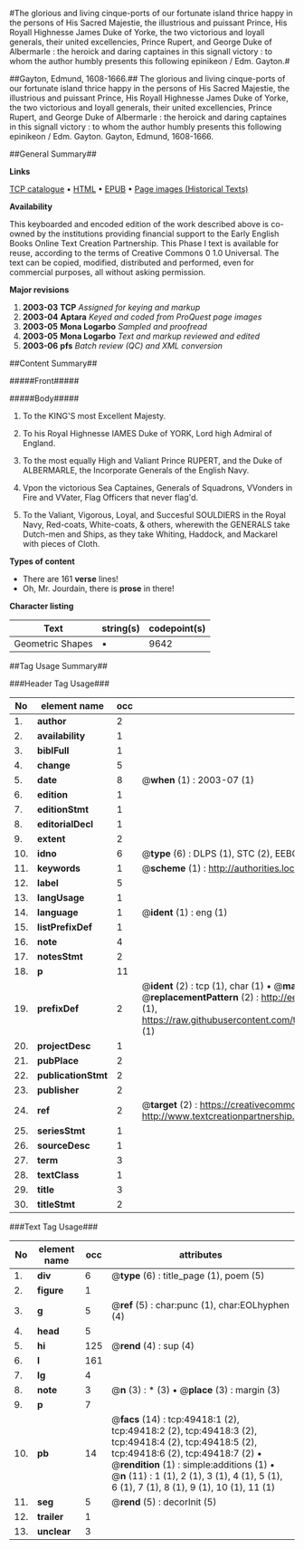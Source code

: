 #The glorious and living cinque-ports of our fortunate island thrice happy in the persons of His Sacred Majestie, the illustrious and puissant Prince, His Royall Highnesse James Duke of Yorke, the two victorious and loyall generals, their united excellencies, Prince Rupert, and George Duke of Albermarle : the heroick and daring captaines in this signall victory : to whom the author humbly presents this following epinikeon / Edm. Gayton.#

##Gayton, Edmund, 1608-1666.##
The glorious and living cinque-ports of our fortunate island thrice happy in the persons of His Sacred Majestie, the illustrious and puissant Prince, His Royall Highnesse James Duke of Yorke, the two victorious and loyall generals, their united excellencies, Prince Rupert, and George Duke of Albermarle : the heroick and daring captaines in this signall victory : to whom the author humbly presents this following epinikeon / Edm. Gayton.
Gayton, Edmund, 1608-1666.

##General Summary##

**Links**

[TCP catalogue](http://www.ota.ox.ac.uk/tcp/)  • 
[HTML](http://tei.it.ox.ac.uk/tcp/Texts-HTML/free/A42/A42533.html)  • 
[EPUB](http://tei.it.ox.ac.uk/tcp/Texts-EPUB/free/A42/A42533.epub) • 
[Page images (Historical Texts)](https://data.historicaltexts.jisc.ac.uk/view?pubId=eebo-11805256e&pageId=eebo-11805256e-49418-1)

**Availability**

This keyboarded and encoded edition of the
	       work described above is co-owned by the institutions
	       providing financial support to the Early English Books
	       Online Text Creation Partnership. This Phase I text is
	       available for reuse, according to the terms of Creative
	       Commons 0 1.0 Universal. The text can be copied,
	       modified, distributed and performed, even for
	       commercial purposes, all without asking permission.

**Major revisions**

1. __2003-03__ __TCP__ *Assigned for keying and markup*
1. __2003-04__ __Aptara__ *Keyed and coded from ProQuest page images*
1. __2003-05__ __Mona Logarbo__ *Sampled and proofread*
1. __2003-05__ __Mona Logarbo__ *Text and markup reviewed and edited*
1. __2003-06__ __pfs__ *Batch review (QC) and XML conversion*

##Content Summary##

#####Front#####

#####Body#####

1. To the KING'S most Excellent Majesty.

1. To his Royal Highnesse IAMES Duke of
YORK, Lord high Admiral of England.

1. To the most equally High and Valiant Prince
RUPERT, and the Duke of ALBERMARLE,
the Incorporate Generals of the English Navy.

1. Vpon the victorious Sea Captaines, Generals
of Squadrons, VVonders in Fire
and VVater, Flag Officers
that never flag'd.

1. To the Valiant, Vigorous, Loyal, and Succesful
SOULDIERS in the Royal Navy,
Red-coats, White-coats, & others, wherewith the
GENERALS take Dutch-men and Ships, as they
take Whiting, Haddock, and Mackarel
with pieces of Cloth.

**Types of content**

  * There are 161 **verse** lines!
  * Oh, Mr. Jourdain, there is **prose** in there!

**Character listing**


|Text|string(s)|codepoint(s)|
|---|---|---|
|Geometric Shapes|▪|9642|

##Tag Usage Summary##

###Header Tag Usage###

|No|element name|occ|attributes|
|---|---|---|---|
|1.|__author__|2||
|2.|__availability__|1||
|3.|__biblFull__|1||
|4.|__change__|5||
|5.|__date__|8| @__when__ (1) : 2003-07 (1)|
|6.|__edition__|1||
|7.|__editionStmt__|1||
|8.|__editorialDecl__|1||
|9.|__extent__|2||
|10.|__idno__|6| @__type__ (6) : DLPS (1), STC (2), EEBO-CITATION (1), OCLC (1), VID (1)|
|11.|__keywords__|1| @__scheme__ (1) : http://authorities.loc.gov/ (1)|
|12.|__label__|5||
|13.|__langUsage__|1||
|14.|__language__|1| @__ident__ (1) : eng (1)|
|15.|__listPrefixDef__|1||
|16.|__note__|4||
|17.|__notesStmt__|2||
|18.|__p__|11||
|19.|__prefixDef__|2| @__ident__ (2) : tcp (1), char (1)  •  @__matchPattern__ (2) : ([0-9\-]+):([0-9IVX]+) (1), (.+) (1)  •  @__replacementPattern__ (2) : http://eebo.chadwyck.com/downloadtiff?vid=$1&page=$2 (1), https://raw.githubusercontent.com/textcreationpartnership/Texts/master/tcpchars.xml#$1 (1)|
|20.|__projectDesc__|1||
|21.|__pubPlace__|2||
|22.|__publicationStmt__|2||
|23.|__publisher__|2||
|24.|__ref__|2| @__target__ (2) : https://creativecommons.org/publicdomain/zero/1.0/ (1), http://www.textcreationpartnership.org/docs/. (1)|
|25.|__seriesStmt__|1||
|26.|__sourceDesc__|1||
|27.|__term__|3||
|28.|__textClass__|1||
|29.|__title__|3||
|30.|__titleStmt__|2||


###Text Tag Usage###

|No|element name|occ|attributes|
|---|---|---|---|
|1.|__div__|6| @__type__ (6) : title_page (1), poem (5)|
|2.|__figure__|1||
|3.|__g__|5| @__ref__ (5) : char:punc (1), char:EOLhyphen (4)|
|4.|__head__|5||
|5.|__hi__|125| @__rend__ (4) : sup (4)|
|6.|__l__|161||
|7.|__lg__|4||
|8.|__note__|3| @__n__ (3) : * (3)  •  @__place__ (3) : margin (3)|
|9.|__p__|7||
|10.|__pb__|14| @__facs__ (14) : tcp:49418:1 (2), tcp:49418:2 (2), tcp:49418:3 (2), tcp:49418:4 (2), tcp:49418:5 (2), tcp:49418:6 (2), tcp:49418:7 (2)  •  @__rendition__ (1) : simple:additions (1)  •  @__n__ (11) : 1 (1), 2 (1), 3 (1), 4 (1), 5 (1), 6 (1), 7 (1), 8 (1), 9 (1), 10 (1), 11 (1)|
|11.|__seg__|5| @__rend__ (5) : decorInit (5)|
|12.|__trailer__|1||
|13.|__unclear__|3||
